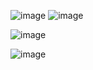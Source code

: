 
![image](https://github.com/Akashsinghpanwar/datascience-Nd-machine-laerning-project/assets/77565526/11ccd78b-b9f0-40d5-b06e-e04fa681bdc3) ![image](https://github.com/Akashsinghpanwar/datascience-Nd-machine-laerning-project/assets/77565526/f55f813b-9a53-4f12-8068-c62905f54227)



![image](https://github.com/Akashsinghpanwar/datascience-Nd-machine-laerning-project/assets/77565526/1eef25a8-38c4-4fc1-b01e-123f64f89faf)




![image](https://github.com/Akashsinghpanwar/datascience-Nd-machine-laerning-project/assets/77565526/d91d6e15-ab1c-413d-8fb1-a16891fcd4af)




